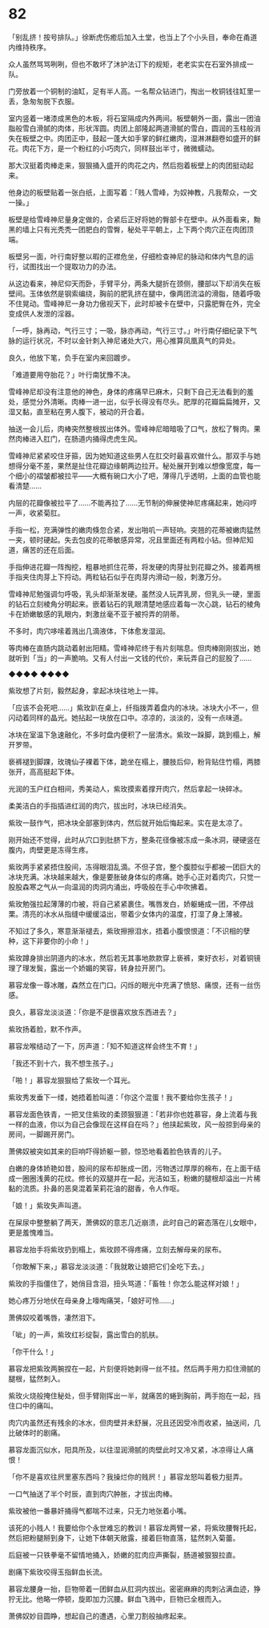 # 82

「别乱挤！按号排队。」徐断虎伤癒后加入土堂，也当上了个小头目，奉命在甬道内维持秩序。

众人虽然骂骂咧咧，但也不敢坏了沐护法订下的规矩，老老实实在石室外排成一队。

门旁放着一个铜制的油缸，足有半人高。一名帮众钻进门，掏出一枚铜钱往缸里一丢，急匆匆脱下衣服。

室内竖着一堵漆成黑色的木板，将石室隔成内外两间。板壁朝外一面，露出一团油脂般雪白滑腻的肉体，形状浑圆。肉团上部隆起两道滑腻的雪白，圆润的玉柱般消失在板壁之中。肉团正中，鼓起一蓬大如手掌的鲜红嫩肉，湿淋淋翻卷如盛开的鲜花。肉花下方，是一个粉红的小巧肉穴，同样鼓出半寸，微微蠕动。

那大汉挺着肉棒走来，狠狠捅入盛开的肉花之内，然后抱着板壁上的肉团挺动起来。

他身边的板壁贴着一张白纸，上面写着：「贱人雪峰，为奴神教，凡我帮众，一文一操。」

板壁是给雪峰神尼量身定做的，合紧后正好将她的臀部卡在壁中。从外面看来，黝黑的墙上只有光秃秃一团肥白的雪臀，秘处平平朝上，上下两个肉穴正在肉团顶端。

板壁另一面，叶行南好整以暇的正襟危坐，仔细检查神尼的脉动和体内气息的运行，试图找出一个提取功力的办法。

从这边看来，神尼仰天而卧，手臂平分，两条大腿折在颈侧，腰部以下却消失在板壁间。玉体依然是钢索编绕，胸前的肥乳挤在腿中，像两团流溢的滑脂，随着呼吸不住晃动。雪峰神尼一身功力傲视天下，此时却被卡在壁中，只露肥臀在外，完全变成供人发泄的淫器。

「一呼，脉再动，气行三寸；一吸，脉亦再动，气行三寸。」叶行南仔细纪录下气脉的运行状况，不时以金针刺入神尼诸处大穴，用心推算凤凰真气的异处。

良久，他放下笔，负手在室内来回踱步。

「难道要用夺胎花？」叶行南犹豫不决。

雪峰神尼却没有注意他的神色，身体的疼痛早已麻木，只剩下自己无法看到的羞处，感觉分外清晰。肉棒一进一出，似乎长得没有尽头。肥厚的花瓣扁扁摊开，又湿又黏，直至粘在男人腹下，被动的开合着。

抽送一会儿后，肉棒突然整根拔出体外。雪峰神尼暗暗吸了口气，放松了臀肉。果然肉棒进入肛门，在肠道内捅得虎虎生风。

雪峰神尼紧紧咬住牙箍，因为她知道这些男人在肛交时最喜欢做什么。那双手与她想得分毫不差，果然是扯住花瓣边缘朝两边拉开。秘处展开到难以想像宽度，每一个细小的褶皱都被拉平——大概有碗口大小了吧，薄得几乎透明，上面的血管也能看清楚……

内层的花瓣像被拉平了……不能再拉了……无节制的伸展使神尼疼痛起来，她闷哼一声，收紧菊肛。

手指一松，充满弹性的嫩肉倏忽合紧，发出啪叽一声轻响。突翘的花蒂被嫩肉猛然一夹，顿时硬起。失去包皮的花蒂敏感异常，况且里面还有两粒小钻。但神尼知道，痛苦的还在后面。

手指伸进花瓣一阵掏挖，粗暴地抓住花蒂，将发硬的肉芽扯到花瓣之外。接着两根手指夹住肉芽上下捋动。两粒钻石似乎在肉芽内滑动一般，刺激万分。

雪峰神尼勉强调匀呼吸，乳头却渐渐发硬。虽然没人玩弄乳房，但乳头一硬，里面的钻石立刻棱角分明起来。嵌着钻石的乳眼清楚地感应着每一次心跳，钻石的棱角卡在娇嫩敏感的乳眼内，刺激丝毫不亚于被捋弄的阴蒂。

不多时，肉穴哆嗦着溅出几滴液体，下体愈发湿润。

等肉棒在直肠内跳动着射出阳精。雪峰神尼终于有片刻喘息。但肉棒刚刚拔出，她就听到「当」的一声脆响。又有人付出一文钱的代价，来玩弄自己的屁股了……

◆◆◆◆ ◆◆◆◆

紫玫想了片刻，毅然起身，拿起冰块往地上一摔。

「应该不会死吧……」紫玫趴在桌上，纤指拨弄着盘内的冰块。冰块大小不一，但闪动着同样的晶光。她拈起一块放在口中。凉凉的，淡淡的，没有一点味道。

冰块在室温下急速融化，不多时盘内便积了一层清水。紫玫一跺脚，跳到榻上，解开罗带。

亵裤褪到脚踝，玫瑰仙子裸着下体，跪坐在榻上，腰肢后仰，粉背贴住竹榻，两膝张开，高高挺起下体。

光润的玉户红白相间，秀美动人，紫玫摸索着撑开肉穴，然后拿起一块碎冰。

柔美洁白的手指插进红润的肉穴，拔出时，冰块已经消失。

紫玫一鼓作气，把冰块全部塞到体内，然后就开始后悔起来。实在是太凉了。

刚开始还不觉得，此时从穴口到肚脐下方，整条花径像被冻成一条冰洞，硬硬竖在腹内，肉壁更是冻得生疼。

紫玫两手紧紧捂住股间，冻得眼泪乱滴。不但子宫，整个腹腔似乎都被一团巨大的冰块充满。冰块越来越大，像是要胀破身体似的疼痛。她手心正对着肉穴，只觉一股股森寒之气从一向温润的肉洞内涌出，呼吸般在手心中吹拂着。

紫玫勉强拉起薄薄的巾被，将自己紧紧裹住。嘴唇发白，娇躯蜷成一团，不停战栗。清亮的冰水从指缝中缓缓溢出，带着少女体内的温度，打湿了身上薄被。

不知过了多久，寒意渐渐褪去，紫玫擦擦泪水，捂着小腹恨恨道：「不识相的孽种，这下非要你的小命！」

紫玫蹲身排出阴道内的冰水，然后若无其事地款款穿上亵裤，束好衣衫，对着铜镜理了理发鬓，露出一个娇媚的笑容，转身拉开房门。

慕容龙像一尊冰雕，森然立在门口。闪烁的眼光中充满了愤怒、痛恨，还有一丝伤感。

良久，慕容龙淡淡道：「你是不是很喜欢放东西进去？」

紫玫扬着脸，默不作声。

慕容龙喉结动了一下，厉声道：「知不知道这样会终生不育！」

「我还不到十六，我不想生孩子。」

「啪！」慕容龙狠狠给了紫玫一个耳光。

紫玫秀发垂下一缕，她捂着脸叫道：「你这个混蛋！我不要给你生孩子！」

慕容龙面色铁青，一把叉住紫玫的柔颈狠狠道：「若非你也姓慕容，身上流着与我一样的血液，你以为自己会像现在这样自在吗？」他挟起紫玫，风一般掠到母亲的房间，一脚踢开房门。

萧佛奴被突如其来的巨响吓得娇躯一颤，惊恐地看着脸色铁青的儿子。

白嫩的身体娇艳如昔，股间的尿布却胀成一团，污物透过厚厚的棉布，在上面干结成一圈圈浅黄的花纹。修长的双腿并在一起，光洁如玉，粉嫩的腿根却溢出一片稀黏的流质。扑鼻的恶臭混着茉莉花油的甜香，令人作呕。

「娘！」紫玫失声叫道。

在屎尿中整整躺了两天，萧佛奴的意志几近崩溃，此时自己的窘态落在儿女眼中，更是羞愧难当。

慕容龙抬手将紫玫扔到榻上，紫玫顾不得疼痛，立刻去解母亲的尿布。

「你敢解下来，」慕容龙淡淡道：「我就敢让娘把它们全吃下去。」

紫玫的手指僵住了，她俏目含泪，扭头骂道：「畜牲！你怎么能这样对娘！」

她心疼万分地伏在母亲身上嚎啕痛哭，「娘好可怜……」

萧佛奴咬着嘴唇，凄然泪下。

「呲」的一声，紫玫红衫绽裂，露出雪白的肌肤。

「你干什么！」

慕容龙把紫玫两腕捏在一起，片刻便将她剥得一丝不挂。然后两手用力扣住滑腻的腿根，猛然刺入。

紫玫火烧般掩住秘处，但手臂刚挥出一半，就痛苦的蜷到胸前，两手抱在一起，挡住口中的痛叫。

肉穴内虽然还有残余的冰水，但肉壁并未舒展，况且还因受冷而收紧，抽送间，几比破体时的剧痛。

慕容龙面沉似水，阳具所及，以往湿润滑腻的肉壁此时又冷又紧，冰凉得让人痛恨！

「你不是喜欢往屄里塞东西吗？我操烂你的贱屄！」慕容龙怒叫着极力挺弄。

一口气抽送了半个时辰，直到肉穴肿胀，才拔出肉棒。

紫玫被他一番暴奸捅得气都喘不过来，只无力地张着小嘴。

该死的小贱人！我要给你个永世难忘的教训！慕容龙两臂一紧，将紫玫腰臀托起，然后把粉腿掰到身下，让她下体朝天敞露，接着巨物直落，猛然刺入菊蕾。

后庭被一只铁拳毫不留情地捅入，娇嫩的肛肉应声撕裂，肠道被狠狠拉直。

剧痛下紫玫咬得玉指鲜血长流。

慕容龙腰身一抬，巨物带着一团鲜血从肛洞内拔出。密密麻麻的肉刺沾满血迹，狰狞无比。他略一停顿，旋即加力沉腰。鲜血飞溅中，巨物已全根而入。

萧佛奴妙目圆睁，想起自己的遭遇，心里刀割般抽疼起来。

